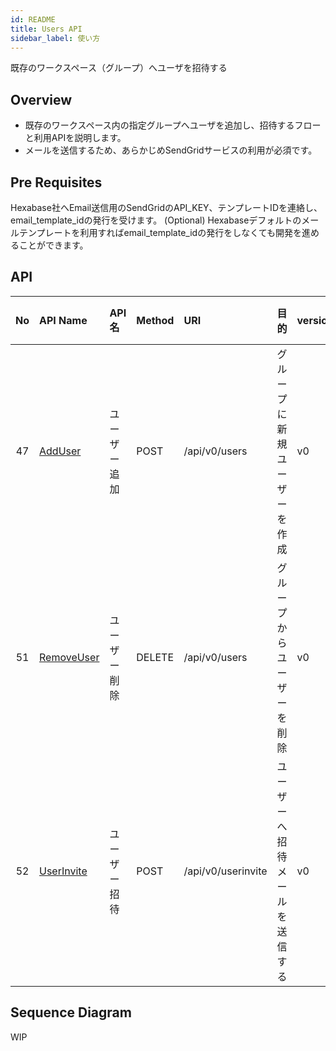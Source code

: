 ```yaml
---
id: README
title: Users API
sidebar_label: 使い方
---
```


既存のワークスペース（グループ）へユーザを招待する

## Overview

- 既存のワークスペース内の指定グループへユーザを追加し、招待するフローと利用APIを説明します。
- メールを送信するため、あらかじめSendGridサービスの利用が必須です。

## Pre Requisites

Hexabase社へEmail送信用のSendGridのAPI_KEY、テンプレートIDを連絡し、email_template_idの発行を受けます。
(Optional) Hexabaseデフォルトのメールテンプレートを利用すればemail_template_idの発行をしなくても開発を進めることができます。

## API

| No | API Name | API名 | Method | URI | 目的 | version | 画面ID\(display\_id\)への対応 |
| :---: | :--- | :--- | :--- | :--- | :--- | :--- | :--- |
| 47 | [AddUser](AddUser) | ユーザー追加 | POST | /api/v0/users | グループに新規ユーザーを作成 | v0 | - |
| 51 | [RemoveUser](RemoveUser) | ユーザー削除 | DELETE | /api/v0/users | グループからユーザーを削除 | v0 | - |
| 52 | [UserInvite](UserInvite) | ユーザー招待 | POST | /api/v0/userinvite | ユーザーへ招待メールを送信する | v0 | - |


## Sequence Diagram

WIP
